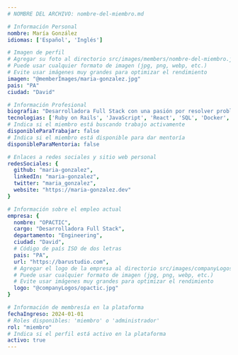 ```yaml
---
# NOMBRE DEL ARCHIVO: nombre-del-miembro.md

# Información Personal
nombre: María González
idiomas: ['Español', 'Inglés']

# Imagen de perfil
# Agregar su foto al directorio src/images/members/nombre-del-miembro.jpg
# Puede usar cualquier formato de imagen (jpg, png, webp, etc.)
# Evite usar imágenes muy grandes para optimizar el rendimiento
imagen: "@memberImages/maria-gonzalez.jpg"
pais: "PA"
ciudad: "David"

# Información Profesional
biografia: "Desarrolladora Full Stack con una pasión por resolver problemas complejos y entregar soluciones centradas en el usuario."
tecnologias: ['Ruby on Rails', 'JavaScript', 'React', 'SQL', 'Docker', 'Vue.js', 'GraphQL']
# Indica si el miembro está buscando trabajo activamente
disponibleParaTrabajar: false
# Indica si el miembro está disponible para dar mentoría
disponibleParaMentoria: false

# Enlaces a redes sociales y sitio web personal
redesSociales: {
  github: "maria-gonzalez",
  linkedIn: "maria-gonzalez",
  twitter: "maria_gonzalez",
  website: "https://maria-gonzalez.dev"
}

# Información sobre el empleo actual
empresa: {
  nombre: "OPACTIC",
  cargo: "Desarrolladora Full Stack",
  departamento: "Engineering",
  ciudad: "David",
  # Código de país ISO de dos letras
  pais: "PA",
  url: "https://barustudio.com",
  # Agregar el logo de la empresa al directorio src/images/companyLogos/nombre-de-la-empresa.jpg
  # Puede usar cualquier formato de imagen (jpg, png, webp, etc.)
  # Evite usar imágenes muy grandes para optimizar el rendimiento
  logo: "@companyLogos/opactic.jpg"
}

# Información de membresía en la plataforma
fechaIngreso: 2024-01-01
# Roles disponibles: 'miembro' o 'administrador'
rol: "miembro"
# Indica si el perfil está activo en la plataforma
activo: true
---
```

